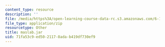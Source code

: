 ```yaml
---
content_type: resource
description: ''
file: /media/https%3A/open-learning-course-data-rc.s3.amazonaws.com/6-186-mobile-autonomous-systems-laboratory-january-iap-2005/71fa53c9ed5021178adab419df730ef9_maslab.jar
file_type: application/zip
resourcetype: Other
title: maslab.jar
uid: 71fa53c9-ed50-2117-8ada-b419df730ef9
---
```

